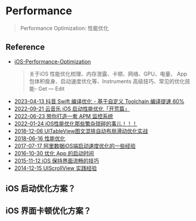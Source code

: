 # Performance
> Performance Optimization: 性能优化

## Reference

- [iOS-Performance-Optimization](https://github.com/skyming/iOS-Performance-Optimization) 
    > 关于iOS 性能优化梳理、内存泄露、卡顿、网络、GPU、电量、 App 包体积瘦身、启动速度优化等、Instruments 高级技巧、常见的优化技能- Get — Edit
- [2023-04-13 抖音 Swift 编译优化 - 基于自定义 Toolchain 编译提速 60%](https://juejin.cn/post/7221444501956886588)
- [2022-09-21 云音乐 iOS 启动性能优化「开荒篇」](https://juejin.cn/post/7145672412883845127)
- [2022-06-23 带你打造一套 APM 监控系统](https://github.com/FantasticLBP/knowledge-kit/blob/master/Chapter1%20-%20iOS/1.74.md)
- [2022-01-24 iOS性能优化那些繁杂琐碎的事儿！！！](https://juejin.cn/post/7056447904189251598)
- [2018-12-06 UITableView图文混排自动布局滑动优化实战](http://xferris.cn/ioszhong-de-gif/)
- [2018-06-16 性能优化](https://github.com/buptwsgprivate/iOSInterview/blob/master/%E6%80%A7%E8%83%BD%E4%BC%98%E5%8C%96.md)
- [2017-07-17 阿里数据iOS端启动速度优化的一些经验](https://www.jianshu.com/p/f29b59f4c2b9)
- [2016-10-30 优化 App 的启动时间](http://yulingtianxia.com/blog/2016/10/30/Optimizing-App-Startup-Time/)
- [2015-11-12 iOS 保持界面流畅的技巧](https://blog.ibireme.com/2015/11/12/smooth_user_interfaces_for_ios/)
- [2014-12-15 UIScrollView 实践经验](https://tech.glowing.com/cn/practice-in-uiscrollview/)

## iOS 启动优化方案？



## iOS 界面卡顿优化方案？

